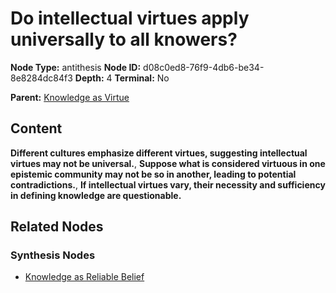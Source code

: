 # Do intellectual virtues apply universally to all knowers?

**Node Type:** antithesis
**Node ID:** d08c0ed8-76f9-4db6-be34-8e8284dc84f3
**Depth:** 4
**Terminal:** No

**Parent:** [Knowledge as Virtue](knowledge-as-virtue-synthesis-e1e88f51-a159-4992-ab40-c526cd9e7c24.md)

## Content

**Different cultures emphasize different virtues, suggesting intellectual virtues may not be universal.**, **Suppose what is considered virtuous in one epistemic community may not be so in another, leading to potential contradictions.**, **If intellectual virtues vary, their necessity and sufficiency in defining knowledge are questionable.**

## Related Nodes

### Synthesis Nodes

- [Knowledge as Reliable Belief](knowledge-as-reliable-belief-synthesis-dae62409-1d99-4bd9-a062-357259e5699e.md)
